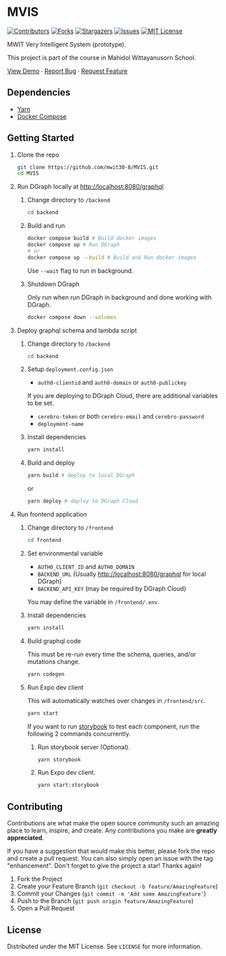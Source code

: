 # MVIS

[![Contributors][contributors-shield]][contributors-url]
[![Forks][forks-shield]][forks-url]
[![Stargazers][stars-shield]][stars-url]
[![Issues][issues-shield]][issues-url]
[![MIT License][license-shield]][license-url]

MWIT Very Intelligent System (prototype).

This project is part of the course in Mahidol Wittayanusorn School.

[View Demo](https://mwit30-8.github.io/MVIS/)
·
[Report Bug](https://github.com/mwit30-8/MVIS/issues)
·
[Request Feature](https://github.com/mwit30-8/MVIS/issues)

## Dependencies

- [Yarn](https://yarnpkg.com/)
- [Docker Compose](https://docs.docker.com/compose/)

## Getting Started

1. Clone the repo

   ```sh
   git clone https://github.com/mwit30-8/MVIS.git
   cd MVIS
   ```

2. Run DGraph locally at <http://localhost:8080/graphql>

   1. Change directory to `/backend`

      ```sh
      cd backend
      ```

   2. Build and run

      ```sh
      docker compose build # Build docker images
      docker compose up # Run DGraph
      # or
      docker compose up --build # Build and Run docker images
      ```

      Use `--wait` flag to run in background.

   3. Shutdown DGraph

      Only run when run DGraph in background and done working with DGraph.

      ```sh
      docker compose down --volumes
      ```

3. Deploy graphql schema and lambda script

   1. Change directory to `/backend`

      ```sh
      cd backend
      ```

   2. Setup `deployment.config.json`

      - `auth0-clientid` and `auth0-domain` or `auth0-publickey`

      If you are deploying to DGraph Cloud, there are additional variables to be set.

      - `cerebro-token` or both `cerebro-email` and `cerebro-password`
      - `deployment-name`

   3. Install dependencies

      ```sh
      yarn install
      ```

   4. Build and deploy

      ```sh
      yarn build # deploy to local DGraph
      ```

      or

      ```sh
      yarn deploy # deploy to DGraph Cloud
      ```

4. Run frontend application

   1. Change directory to `/frontend`

      ```sh
      cd frontend
      ```

   2. Set environmental variable

      - `AUTH0_CLIENT_ID` and `AUTH0_DOMAIN`
      - `BACKEND_URL` (Usually <http://localhost:8080/graphql> for local DGraph)
      - `BACKEND_API_KEY` (may be required by DGraph Cloud)

      You may define the variable in `/frontend/.env`.

   3. Install dependencies

      ```sh
      yarn install
      ```

   4. Build graphql code

      This must be re-run every time the schema, queries, and/or mutations change.

      ```sh
      yarn codegen
      ```

   5. Run Expo dev client

      This will automatically watches over changes in `/frontend/src`.

      ```sh
      yarn start
      ```

      If you want to run [storybook](https://storybook.js.org/) to test each component,
      run the following 2 commands concurrently.

      1. Run storybook server (Optional).
         ```sh
         yarn storybook
         ```
      2. Run Expo dev client.
         ```sh
         yarn start:storybook
         ```

## Contributing

Contributions are what make the open source community such an amazing place to learn, inspire, and create. Any contributions you make are **greatly appreciated**.

If you have a suggestion that would make this better, please fork the repo and create a pull request. You can also simply open an issue with the tag "enhancement".
Don't forget to give the project a star! Thanks again!

1. Fork the Project
2. Create your Feature Branch (`git checkout -b feature/AmazingFeature`)
3. Commit your Changes (`git commit -m 'Add some AmazingFeature'`)
4. Push to the Branch (`git push origin feature/AmazingFeature`)
5. Open a Pull Request

## License

Distributed under the MIT License. See `LICENSE` for more information.

[contributors-shield]: https://img.shields.io/github/contributors/mwit30-8/MVIS.svg?style=for-the-badge
[contributors-url]: https://github.com/mwit30-8/MVIS/graphs/contributors
[forks-shield]: https://img.shields.io/github/forks/mwit30-8/MVIS.svg?style=for-the-badge
[forks-url]: https://github.com/mwit30-8/MVIS/network/members
[stars-shield]: https://img.shields.io/github/stars/mwit30-8/MVIS.svg?style=for-the-badge
[stars-url]: https://github.com/mwit30-8/MVIS/stargazers
[issues-shield]: https://img.shields.io/github/issues/mwit30-8/MVIS.svg?style=for-the-badge
[issues-url]: https://github.com/mwit30-8/MVIS/issues
[license-shield]: https://img.shields.io/github/license/mwit30-8/MVIS.svg?style=for-the-badge
[license-url]: https://github.com/mwit30-8/MVIS/blob/develop/LICENSE
